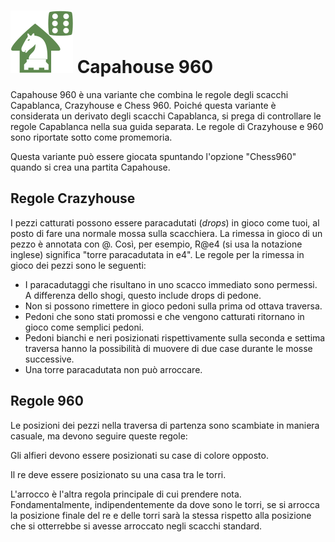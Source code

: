 # ![Capahouse960](https://github.com/gbtami/pychess-variants/blob/master/static/icons/Capahouse960.svg) Capahouse 960

Capahouse 960 è una variante che combina le regole degli scacchi Capablanca, Crazyhouse e Chess 960. Poiché questa variante è considerata un derivato degli scacchi Capablanca, si prega di controllare le regole Capablanca nella sua guida separata. Le regole di Crazyhouse e 960 sono riportate sotto come promemoria.

Questa variante può essere giocata spuntando l'opzione "Chess960" quando si crea una partita Capahouse.

## Regole Crazyhouse

I pezzi catturati possono essere paracadutati (*drops*) in gioco come tuoi, al posto di fare una normale mossa sulla scacchiera. La rimessa in gioco di un pezzo è annotata con @. Così, per esempio, R@e4 (si usa la notazione inglese) significa "torre paracadutata in e4". Le regole per la rimessa in gioco dei pezzi sono le seguenti:

* I paracadutaggi che risultano in uno scacco immediato sono permessi. A differenza dello shogi, questo include drops di pedone.
* Non si possono rimettere in gioco pedoni sulla prima od ottava traversa.
* Pedoni che sono stati promossi e che vengono catturati ritornano in gioco come semplici pedoni.
* Pedoni bianchi e neri posizionati rispettivamente sulla seconda e settima traversa hanno la possibilità di muovere di due case durante le mosse successive.
* Una torre paracadutata non può arroccare.

## Regole 960

Le posizioni dei pezzi nella traversa di partenza sono scambiate in maniera casuale, ma devono seguire queste regole:

Gli alfieri devono essere posizionati su case di colore opposto.

Il re deve essere posizionato su una casa tra le torri.

L'arrocco è l'altra regola principale di cui prendere nota. Fondamentalmente, indipendentemente da dove sono le torri, se si arrocca la posizione finale del re e delle torri sarà la stessa rispetto alla posizione che si otterrebbe si avesse arroccato negli scacchi standard.
